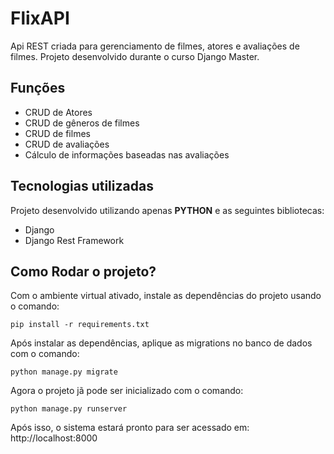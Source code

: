 # FlixAPI

Api REST criada para gerenciamento de filmes, atores e avaliações de filmes. Projeto desenvolvido durante o curso Django Master.

## Funções
- CRUD de Atores
- CRUD de gêneros de filmes
- CRUD de filmes
- CRUD de avaliações
- Cálculo de informações baseadas nas avaliações

## Tecnologias utilizadas
Projeto desenvolvido utilizando apenas **PYTHON** e as seguintes bibliotecas:
- Django
- Django Rest Framework


## Como Rodar o projeto?

Com o ambiente virtual ativado, instale as dependências do projeto usando o comando:

```
pip install -r requirements.txt
```

Após instalar as dependências, aplique as migrations no banco de dados com o comando:

```
python manage.py migrate
```

Agora o projeto jã pode ser inicializado com o comando:

```
python manage.py runserver
```
Após isso, o sistema estará pronto para ser acessado em: http://localhost:8000